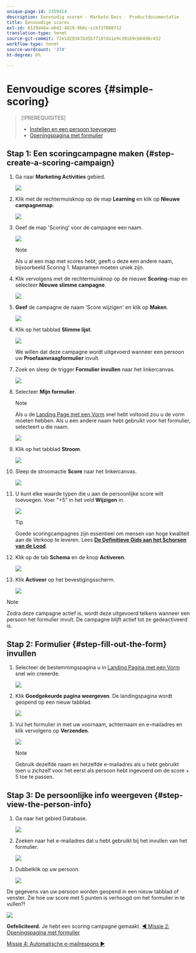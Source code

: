 ```yaml
---
unique-page-id: 2359414
description: Eenvoudig scoren - Marketo Docs - Productdocumentatie
title: Eenvoudige scores
exl-id: 6129d46a-e6d2-4819-9b6c-ccbf37060712
translation-type: tm+mt
source-git-commit: 72e1d29347bd5b77107da1e9c30169cb6490c432
workflow-type: tm+mt
source-wordcount: '374'
ht-degree: 0%

---
```


# Eenvoudige scores {#simple-scoring}

>[!PREREQUISITES]
>
>* [Instellen en een persoon toevoegen](get-set-up-and-add-a-person.md)
>* [Openingspagina met formulier](landing-page-with-a-form.md)


## Stap 1: Een scoringcampagne maken {#step-create-a-scoring-campaign}

1. Ga naar **Marketing Activities** gebied.

   ![](assets/ma-1.png)

1. Klik met de rechtermuisknop op de map **Learning** en klik op **Nieuwe campagnemap**.

   ![](assets/two-2.png)

1. Geef de map &#39;Scoring&#39; voor de campagne een naam.

   ![](assets/three-1.png)

   >[!NOTE]
   >
   >Als u al een map met scores hebt, geeft u deze een andere naam, bijvoorbeeld Scoring 1. Mapnamen moeten uniek zijn.

1. Klik vervolgens met de rechtermuisknop op de nieuwe **Scoring**-map en selecteer **Nieuwe slimme campagne**.

   ![](assets/four.png)

1. **Geef** de campagne de naam &#39;Score wijzigen&#39; en klik op  **Maken**.

   ![](assets/five-1.png)

1. Klik op het tabblad **Slimme lijst**.

   ![](assets/six-1.png)

   We willen dat deze campagne wordt uitgevoerd wanneer een persoon uw **Proefaanvraagformulier** invult.

1. Zoek en sleep de trigger **Formulier invullen** naar het linkercanvas.

   ![](assets/image2014-9-24-11-3a43-3a35.png)

1. Selecteer **Mijn formulier**.

   >[!NOTE]
   >
   >Als u de [Landing Page met een Vorm](/help/marketo/getting-started/quick-wins/landing-page-with-a-form.md) snel hebt voltooid zou u de vorm moeten hebben. Als u een andere naam hebt gebruikt voor het formulier, selecteert u die naam.

   ![](assets/image2014-9-24-11-3a44-3a16.png)

1. Klik op het tabblad **Stroom**.

   ![](assets/image2014-9-24-11-3a44-3a33.png)

1. Sleep de stroomactie **Score** naar het linkercanvas.

   ![](assets/image2014-9-24-11-3a44-3a45.png)

1. U kunt elke waarde typen die u aan de persoonlijke score wilt toevoegen. Voer &quot;+5&quot; in het veld **Wijzigen** in.

   ![](assets/eleven-1.png)

   >[!TIP]
   >
   >Goede scoringcampagnes zijn essentieel om mensen van hoge kwaliteit aan de Verkoop te leveren. Lees [**De Definitieve Gids aan het Schorsen van de Lood**](https://www.marketo.com/definitive-guides/lead-scoring/).

1. Klik op de tab **Schema** en de knop **Activeren**.

   ![](assets/twelve-1.png)

1. Klik **Activeer** op het bevestigingsscherm.

   ![](assets/thirteen-1.png)

>[!NOTE]
>
>Zodra deze campagne actief is, wordt deze uitgevoerd telkens wanneer een persoon het formulier invult. De campagne blijft actief tot ze gedeactiveerd is.

## Stap 2: Formulier {#step-fill-out-the-form} invullen

1. Selecteer de bestemmingspagina u in [Landing Pagina met een Vorm ](/help/marketo/getting-started/quick-wins/landing-page-with-a-form.md) snel win creeerde.

   ![](assets/fourteen-1.png)

1. Klik **Goedgekeurde pagina weergeven**. De landingspagina wordt geopend op een nieuw tabblad.

   ![](assets/image2014-9-24-11-3a47-3a51.png)

1. Vul het formulier in met uw voornaam, achternaam en e-mailadres en klik vervolgens op **Verzenden**.

   ![](assets/image2014-9-24-11-3a47-3a59.png)

   >[!NOTE]
   >
   >Gebruik dezelfde naam en hetzelfde e-mailadres als u hebt gebruikt toen u zichzelf voor het eerst als persoon hebt ingevoerd om de score + 5 toe te passen.

## Stap 3: De persoonlijke info weergeven {#step-view-the-person-info}

1. Ga naar het gebied Database.

   ![](assets/db-2.png)

1. Zoeken naar het e-mailadres dat u hebt gebruikt bij het invullen van het formulier.

   ![](assets/eighteen.png)

1. Dubbelklik op uw persoon.

   ![](assets/nineteen.png)

De gegevens van uw persoon worden geopend in een nieuw tabblad of venster. Zie hoe uw score met 5 punten is verhoogd om het formulier in te vullen?!

![](assets/twenty.png)

**Gefeliciteerd.** Je hebt een scoring campagne gemaakt.
[◄ Missie 2: Openingspagina met formulier](/help/marketo/getting-started/quick-wins/landing-page-with-a-form.md)

[Missie 4: Automatische e-mailrespons ►](/help/marketo/getting-started/quick-wins/email-auto-response.md)
